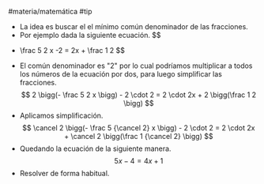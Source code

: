 #materia/matemática #tip

* La idea es buscar el el mínimo común denominador de las fracciones.
* Por ejemplo dada la siguiente ecuación.
$$
- \frac 5 2 x -2 = 2x + \frac 1 2
$$
* El común denominador es "2" por lo cual podríamos multiplicar a todos los números de la ecuación por dos, para luego simplificar las fracciones.
$$
2  \bigg(- \frac 5 2 x \bigg) - 2 \cdot 2 = 2 \cdot 2x + 2 \bigg(\frac 1 2 \bigg)
$$
* Aplicamos simplificación.
$$
\cancel 2  \bigg(- \frac 5 {\cancel 2} x \bigg) - 2 \cdot 2 = 2 \cdot 2x + \cancel 2 \bigg(\frac 1 {\cancel 2} \bigg)
$$
* Quedando la ecuación de la siguiente manera.
$$
5x - 4 = 4x + 1
$$
* Resolver de forma habitual.